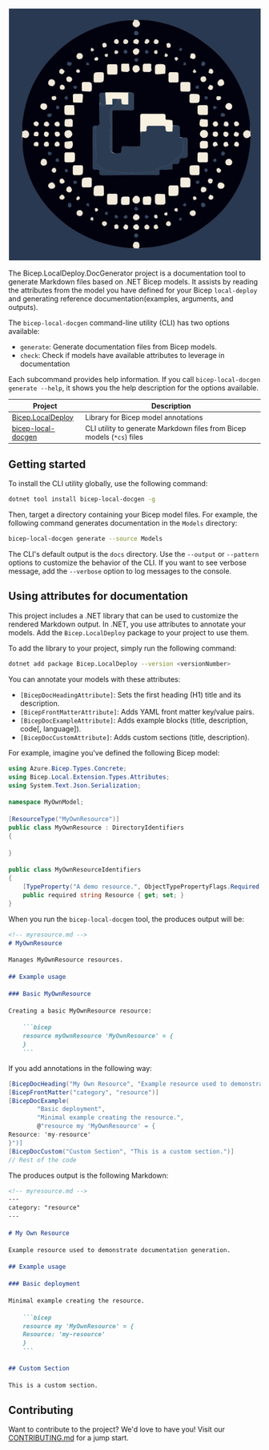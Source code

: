 
<!-- markdownlint-disable MD041 -->
![Bicep.LocalDeploy.DocGenerator](./banner.svg)

The Bicep.LocalDeploy.DocGenerator project is a documentation tool to generate
Markdown files based on .NET Bicep models. It assists by reading the attributes
from the model you have defined for your Bicep `local-deploy` and generating
reference documentation(examples, arguments, and outputs).

The `bicep-local-docgen` command-line utility (CLI) has two options
available:

- `generate`: Generate documentation files from Bicep models.
- `check`: Check if models have available attributes to leverage in documentation

Each subcommand provides help information. If you call
`bicep-local-docgen generate --help`, it shows you the help
description for the options available.

| Project                  | Description                                                            |
|--------------------------|------------------------------------------------------------------------|
| [Bicep.LocalDeploy][00]  | Library for Bicep model annotations                                    |
| [bicep-local-docgen][01] | CLI utility to generate Markdown files from Bicep models (`*cs`) files |

## Getting started

To install the CLI utility globally, use the following command:

```bash
dotnet tool install bicep-local-docgen -g
```

Then, target a directory containing your Bicep model files. For example,
the following command generates documentation in the `Models` directory:

```bash
bicep-local-docgen generate --source Models
```

The CLI's default output is the `docs` directory. Use the `--output`
or `--pattern` options to customize the behavior of the CLI. If you
want to see verbose message, add the `--verbose` option to log messages
to the console.

## Using attributes for documentation

This project includes a .NET library that can be used to customize
the rendered Markdown output. In .NET, you use attributes to annotate
your models. Add the `Bicep.LocalDeploy` package to your project to use them.

To add the library to your project, simply run the following command:

```bash
dotnet add package Bicep.LocalDeploy --version <versionNumber>
```

You can annotate your models with these attributes:

- `[BicepDocHeadingAttribute]`: Sets the first heading (H1) title and its description.
- `[BicepFrontMatterAttribute]`: Adds YAML front matter key/value pairs.
- `[BicepDocExampleAttribute]`: Adds example blocks (title, description, code[, language]).
- `[BicepDocCustomAttribute]`: Adds custom sections (title, description).

For example, imagine you've defined the following Bicep model:

```csharp
using Azure.Bicep.Types.Concrete;
using Bicep.Local.Extension.Types.Attributes;
using System.Text.Json.Serialization;

namespace MyOwnModel;

[ResourceType("MyOwnResource")]
public class MyOwnResource : DirectoryIdentifiers
{

}

public class MyOwnResourceIdentifiers
{
    [TypeProperty("A demo resource.", ObjectTypePropertyFlags.Required | ObjectTypePropertyFlags.Identifier)]
    public required string Resource { get; set; }
}
```

When you run the `bicep-local-docgen` tool, the produces output will be:

```markdown
<!-- myresource.md -->
# MyOwnResource

Manages MyOwnResource resources.

## Example usage

### Basic MyOwnResource

Creating a basic MyOwnResource resource:

    ```bicep
    resource myOwnResource 'MyOwnResource' = {
    }
    ```
```

If you add annotations in the following way:

```csharp
[BicepDocHeading("My Own Resource", "Example resource used to demonstrate documentation generation.")]
[BicepFrontMatter("category", "resource")]
[BicepDocExample(
        "Basic deployment",
        "Minimal example creating the resource.",
        @"resource my 'MyOwnResource' = {
Resource: 'my-resource'
}")]
[BicepDocCustom("Custom Section", "This is a custom section.")]
// Rest of the code
```

The produces output is the following Markdown:

```markdown
<!-- myresource.md -->
---
category: "resource"
---

# My Own Resource

Example resource used to demonstrate documentation generation.

## Example usage

### Basic deployment

Minimal example creating the resource.

    ```bicep
    resource my 'MyOwnResource' = {
    Resource: 'my-resource'
    }
    ```

## Custom Section

This is a custom section.
```

## Contributing

Want to contribute to the project? We'd love to have you! Visit our [CONTRIBUTING.md][02]
for a jump start.

<!-- Link reference definitions -->
[00]: https://www.nuget.org/packages/Bicep.LocalDeploy
[01]: https://www.nuget.org/packages/bicep-local-docgen
[02]: CONTRIBUTING.md
